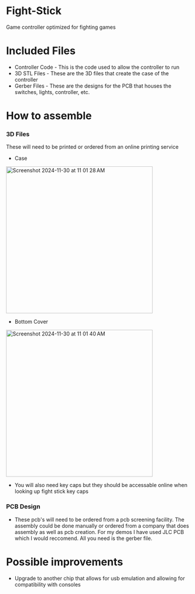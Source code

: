 # Fight-Stick
Game controller optimized for fighting games

# Included Files
- Controller Code - This is the code used to allow the controller to run
- 3D STL Files - These are the 3D files that create the case of the controller
- Gerber Files - These are the designs for the PCB that houses the switches, lights, controller, etc.

# How to assemble 
### 3D Files
These will need to be printed or ordered from an online printing service
- Case
<img width="400" alt="Screenshot 2024-11-30 at 11 01 28 AM" src="https://github.com/user-attachments/assets/88f2120c-09d2-4f90-a9c9-18b0e2613c00">

- Bottom Cover
<img width="400" alt="Screenshot 2024-11-30 at 11 01 40 AM" src="https://github.com/user-attachments/assets/89f9f35d-6ebd-40b4-856b-351d52d834d8">

- You will also need key caps but they should be accessable online when looking up fight stick key caps

### PCB Design
- These pcb's will need to be ordered from a pcb screening facility. The assembly could be done manually or ordered from a company that does assembly as well as pcb creation. For my demos I have used JLC PCB which I would reccomend. All you need is the gerber file.


# Possible improvements
- Upgrade to another chip that allows for usb emulation and allowing for compatibility with consoles
